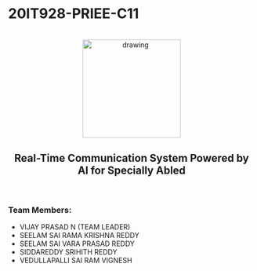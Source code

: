 # 20IT928-PRIEE-C11
<br>
<div align="center">
<img src="https://upload.wikimedia.org/wikipedia/commons/5/51/IBM_logo.svg"  align="center" alt="drawing" width="200" />
  <h2 align="center"> Real-Time Communication System Powered by AI for Specially Abled <br></h2>
</div>
<br>
  
### Team Members:
  
  - VIJAY PRASAD N (TEAM LEADER)
  - SEELAM SAI RAMA KRISHNA REDDY
  - SEELAM SAI VARA PRASAD REDDY
  - SIDDAREDDY SRIHITH REDDY
  - VEDULLAPALLI SAI RAM VIGNESH

